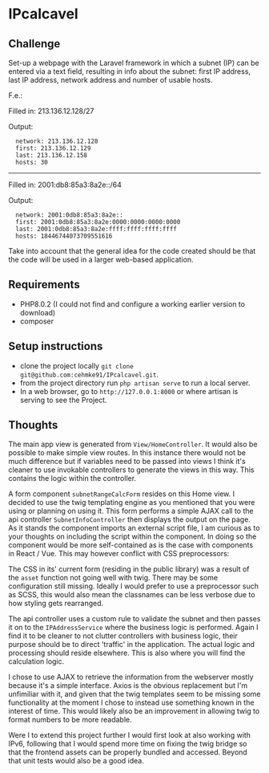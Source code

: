 # IPcalcavel

## Challenge

Set-up a webpage with the Laravel framework in which a subnet (IP) can be entered via a text field,
resulting in info about the subnet: first IP address, last IP address, network address and number of usable hosts.

F.e.:

Filled in: 213.136.12.128/27

Output:

```
  network: 213.136.12.128
  first: 213.136.12.129
  last: 213.136.12.158
  hosts: 30
```

---

Filled in: 2001:db8:85a3:8a2e::/64

Output:

```
  network: 2001:0db8:85a3:8a2e::
  first: 2001:0db8:85a3:8a2e:0000:0000:0000:0000
  last: 2001:0db8:85a3:8a2e:ffff:ffff:ffff:ffff
  hosts: 18446744073709551616
```

Take into account that the general idea for the code created should be that the code will be used in a larger web-based application.

## Requirements
- PHP8.0.2 (I could not find and configure a working earlier version to download)
- composer

## Setup instructions

- clone the project locally `git clone git@github.com:cehmke91/IPcalcavel.git`.
- from the project directory run `php artisan serve` to run a local server.
- In a web browser, go to `http://127.0.0.1:8000` or where artisan is serving to see the Project.

## Thoughts

The main app view is generated from `View/HomeController`. It would also be possible to
make simple view routes. In this instance there would not be much difference but if variables need to be passed into
views I think it's cleaner to use invokable controllers to generate the views in this way. This contains the logic
within the controller.

A form component `subnetRangeCalcForm` resides on this Home view.
I decided to use the twig templating engine as you mentioned that you were using or planning on using it.
This form performs a simple AJAX call to the api controller `SubnetInfoController` then displays
the output on the page.
As it stands the component imports an external script file, I am curious as to your thoughts on including
the script within the component. In doing so the component would be more self-contained as is the case with
components in React / Vue. This may however conflict with CSS preprocessors:

The CSS in its' current form (residing in the public library) was a result of the `asset` function not going well
with twig. There may be some configuration still missing. Ideally I would prefer to use a preprocessor such as SCSS,
this would also mean the classnames can be less verbose due to how styling gets rearranged. 

The api controller uses a custom rule to validate the subnet and then passes it on to the `IPAddressService`
where the business logic is performed. Again I find it to be cleaner to not clutter controllers with business logic,
their purpose should be to direct 'traffic' in the application. The actual logic and processing should reside elsewhere.
This is also where you will find the calculation logic.

I chose to use AJAX to retrieve the information from the webserver mostly because it's a simple interface. Axios is the obvious
replacement but I'm unfimiliar with it, and given that the twig templates seem to be missing some functionality at the moment
I chose to instead use something known in the interest of time. This would likely also be an improvement in allowing twig to
format numbers to be more readable.

Were I to extend this project further I would first look at also working with IPv6, following that I would spend more time
on fixing the twig bridge so that the frontend assets can be properly bundled and accessed. Beyond that unit tests would also
be a good idea.